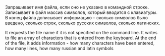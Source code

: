Запрашивает имя файла, если оно не указано в командной строке. Записывает в файл
массив символов, который вводится с клавиатуры. В конец файла дописывает
информацию – сколько символов было введено, сколько строк, сколько русских
символов, сколько латинских.

It requests the file name if it is not specified on the command line. It writes to file
an array of characters that is entered from the keyboard. At the end of the file, it adds
information - how many characters have been entered, how many lines, how many russian and latin symbols
